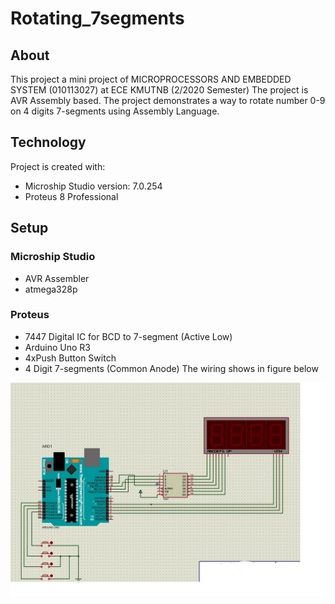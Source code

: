 # Rotating_7segments
## About
 This project  a mini project of MICROPROCESSORS AND EMBEDDED SYSTEM (010113027) at ECE KMUTNB (2/2020 Semester)
 The project is AVR Assembly based. The project demonstrates a way to rotate number 0-9 on 4 digits 7-segments using Assembly Language.
 
 ## Technology
 Project is created with:
 * Microship Studio version: 7.0.254
 * Proteus 8 Professional

 ## Setup
 ### Microship Studio
 * AVR Assembler
 * atmega328p
 ### Proteus
 * 7447 Digital IC for BCD to 7-segment (Active Low)
 * Arduino Uno R3
 * 4xPush Button Switch
 * 4 Digit 7-segments (Common Anode)
 The wiring shows in figure below
  
  ![Proteus Wiring](./img/wiring.JPG?raw=true)
